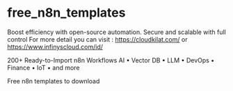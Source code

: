 # free_n8n_templates
Boost efficiency with open-source automation. Secure and scalable with full control  For more detail you can visit : https://cloudkilat.com/ or https://www.infinyscloud.com/id/


200+ Ready-to-Import n8n Workflows
AI • Vector DB • LLM • DevOps • Finance • IoT • and more

Free n8n templates to download

